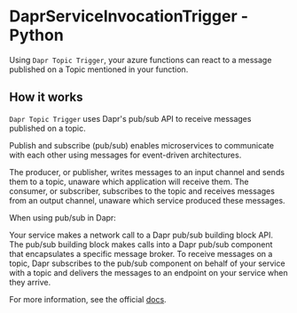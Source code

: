 # DaprServiceInvocationTrigger - Python

Using `Dapr Topic Trigger`, your azure functions can react to a message published on a Topic mentioned in your function.

## How it works

`Dapr Topic Trigger` uses Dapr's pub/sub API to receive messages published on a topic.

Publish and subscribe (pub/sub) enables microservices to communicate with each other using messages for event-driven architectures.

The producer, or publisher, writes messages to an input channel and sends them to a topic, unaware which application will receive them.
The consumer, or subscriber, subscribes to the topic and receives messages from an output channel, unaware which service produced these messages.

When using pub/sub in Dapr:

Your service makes a network call to a Dapr pub/sub building block API.
The pub/sub building block makes calls into a Dapr pub/sub component that encapsulates a specific message broker.
To receive messages on a topic, Dapr subscribes to the pub/sub component on behalf of your service with a topic and delivers the messages to an endpoint on your service when they arrive.

For more information, see the official [docs](https://aka.ms/azure-function-dapr-trigger-topic).